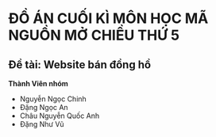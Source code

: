# ĐỒ ÁN CUỐI KÌ MÔN HỌC MÃ NGUỒN MỞ CHIỀU THỨ 5
## Đề tài: Website bán đồng hồ
<b>Thành Viên nhóm</b><br>
-	Nguyễn Ngọc Chinh
-	Đặng Ngọc An
-	Châu Nguyễn Quốc Anh
-	Đặng Như Vũ
